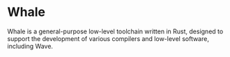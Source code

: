 # Whale

Whale is a general-purpose low-level toolchain written in Rust, designed to support the development of various compilers and low-level software, including Wave.